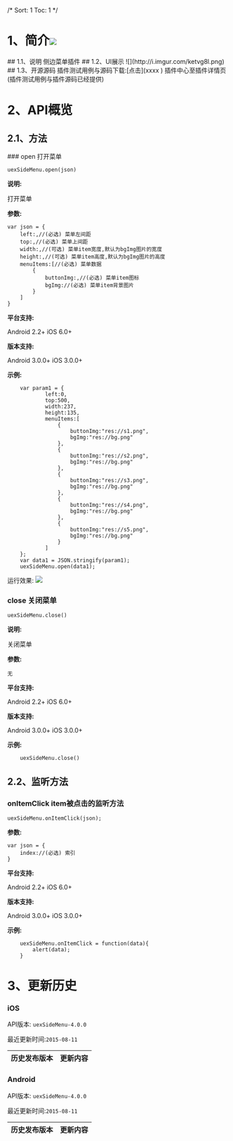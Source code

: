 /*
Sort: 1
Toc: 1
*/

# 1、简介[![](http://appcan-download.oss-cn-beijing.aliyuncs.com/%E5%85%AC%E6%B5%8B%2Fgf.png)]()<ignore>
## 1.1、说明<ignore>
 侧边菜单插件
## 1.2、UI展示<ignore>
 ![](http://i.imgur.com/ketvg8l.png)
## 1.3、开源源码<ignore>
 插件测试用例与源码下载:[点击](xxxx ) 插件中心至插件详情页 (插件测试用例与插件源码已经提供)

# 2、API概览<ignore>

## 2.1、方法<ignore>
###  open 打开菜单

`uexSideMenu.open(json)`

**说明:**

打开菜单

**参数:**

```
var json = {
    left:,//(必选) 菜单左间距
    top:,//(必选) 菜单上间距
    width:,//(可选) 菜单item宽度,默认为bgImg图片的宽度
    height:,//(可选) 菜单item高度,默认为bgImg图片的高度
    menuItems:[//(必选) 菜单数据
        {
            buttonImg:,//(必选) 菜单item图标
            bgImg://(必选) 菜单item背景图片
        }
    ]
}
```

**平台支持:**

Android 2.2+
iOS 6.0+

**版本支持:**

Android 3.0.0+
iOS 3.0.0+

**示例:**

```
    var param1 = {
            left:0,
            top:500,
            width:237,
            height:135,
            menuItems:[
                {
                    buttonImg:"res://s1.png",
                    bgImg:"res://bg.png"
                },
                {
                    buttonImg:"res://s2.png",
                    bgImg:"res://bg.png"
                },
                {
                    buttonImg:"res://s3.png",
                    bgImg:"res://bg.png"
                },
                {
                    buttonImg:"res://s4.png",
                    bgImg:"res://bg.png"
                },
                {
                    buttonImg:"res://s5.png",
                    bgImg:"res://bg.png"
                }
            ]
    };
    var data1 = JSON.stringify(param1);
    uexSideMenu.open(data1);
```
运行效果:
![](http://i.imgur.com/ketvg8l.png)

###  close 关闭菜单

`uexSideMenu.close()`

**说明:**

关闭菜单

**参数:**

```
无
```

**平台支持:**

Android 2.2+
iOS 6.0+

**版本支持:**

Android 3.0.0+
iOS 3.0.0+

**示例:**

```
    uexSideMenu.close()
```

## 2.2、监听方法<ignore>

###  onItemClick item被点击的监听方法

`uexSideMenu.onItemClick(json);`

**参数:**

```
var json = {
    index://(必选) 索引
}
```

**平台支持:**

Android 2.2+
iOS 6.0+

**版本支持:**

Android 3.0.0+
iOS 3.0.0+

**示例:**

```
    uexSideMenu.onItemClick = function(data){
        alert(data);
    }
```

# 3、更新历史<ignore>

### iOS<ignore>

API版本: `uexSideMenu-4.0.0`

最近更新时间:`2015-08-11`

| 历史发布版本 | 更新内容 |
| ----- | ----- |

### Android<ignore>

API版本: `uexSideMenu-4.0.0`

最近更新时间:`2015-08-11`

| 历史发布版本 | 更新内容 |
| ----- | ----- |

